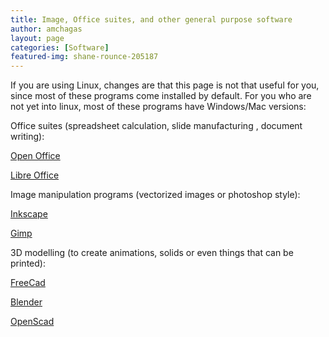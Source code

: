 ```yaml
---
title: Image, Office suites, and other general purpose software
author: amchagas
layout: page
categories: [Software]
featured-img: shane-rounce-205187
---
```

If you are using Linux, changes are that this page is not that useful for you, since most of these programs come installed by default. For you who are not yet into linux, most of these programs have Windows/Mac versions:

Office suites (spreadsheet calculation, slide manufacturing , document writing):

[Open Office](http://www.openoffice.org/)

[Libre Office](http://www.libreoffice.org/#0)

Image manipulation programs (vectorized images or photoshop style):

[Inkscape](http://inkscape.org/)

[Gimp](http://www.gimp.org/)

3D modelling (to create animations, solids or even things that can be printed):

[FreeCad](http://free-cad.sourceforge.net/)

[Blender](http://www.blender.org/)

[OpenScad](http://www.openscad.org/)
